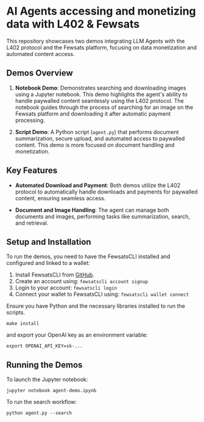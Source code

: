# AI Agents accessing and monetizing data with L402 & Fewsats

This repository showcases two demos integrating LLM Agents with the L402 protocol and the Fewsats platform, focusing on data monetization and automated content access.

## Demos Overview

1. **Notebook Demo**: Demonstrates searching and downloading images using a Jupyter notebook. This demo highlights the agent's ability to handle paywalled content seamlessly using the L402 protocol. The notebook guides through the process of searching for an image on the Fewsats platform and downloading it after automatic payment processing.

2. **Script Demo**: A Python script (`agent.py`) that performs document summarization, secure upload, and automated access to paywalled content. This demo is more focused on document handling and monetization.

## Key Features

- **Automated Download and Payment**: Both demos utilize the L402 protocol to automatically handle downloads and payments for paywalled content, ensuring seamless access.

- **Document and Image Handling**: The agent can manage both documents and images, performing tasks like summarization, search, and retrieval.


## Setup and Installation

To run the demos, you need to have the FewsatsCLI installed and configured and linked to a wallet:

1. Install FewsatsCLI from [GitHub](https://github.com/Fewsats/fewsatscli).
2. Create an account using: `fewsatscli account signup`
3. Login to your account: `fewsatscli login`
4. Connect your wallet to FewsatsCLI using: `fewsatscli wallet connect`


Ensure you have Python and the necessary libraries installed to run the scripts. 
```
make install
```

and export your OpenAI key as an environment variable:

```
export OPENAI_API_KEY=sk-...
```


## Running the Demos


To launch the Jupyter notebook:

```
jupyter notebook agent-demo.ipynb
```


To run the search workflow:
```
python agent.py --search
```
